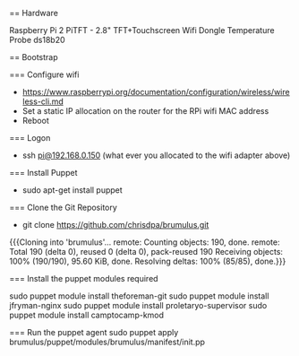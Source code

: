 == Hardware

Raspberry Pi 2
PiTFT - 2.8" TFT+Touchscreen 
Wifi Dongle
Temperature Probe ds18b20

== Bootstrap

=== Configure wifi
  - https://www.raspberrypi.org/documentation/configuration/wireless/wireless-cli.md
  - Set a static IP allocation on the router for the RPi wifi MAC address
  - Reboot

=== Logon 
  - ssh pi@192.168.0.150 (what ever you allocated to the wifi adapter above) 

=== Install Puppet
  - sudo apt-get install puppet

=== Clone the Git Repository
  - git clone https://github.com/chrisdpa/brumulus.git

{{{Cloning into 'brumulus'...
remote: Counting objects: 190, done.
remote: Total 190 (delta 0), reused 0 (delta 0), pack-reused 190
Receiving objects: 100% (190/190), 95.60 KiB, done.
Resolving deltas: 100% (85/85), done.}}}

=== Install the puppet modules required

sudo puppet module install theforeman-git
sudo puppet module install jfryman-nginx
sudo puppet module install proletaryo-supervisor
sudo puppet module install camptocamp-kmod

=== Run the puppet agent
sudo puppet apply brumulus/puppet/modules/brumulus/manifest/init.pp
